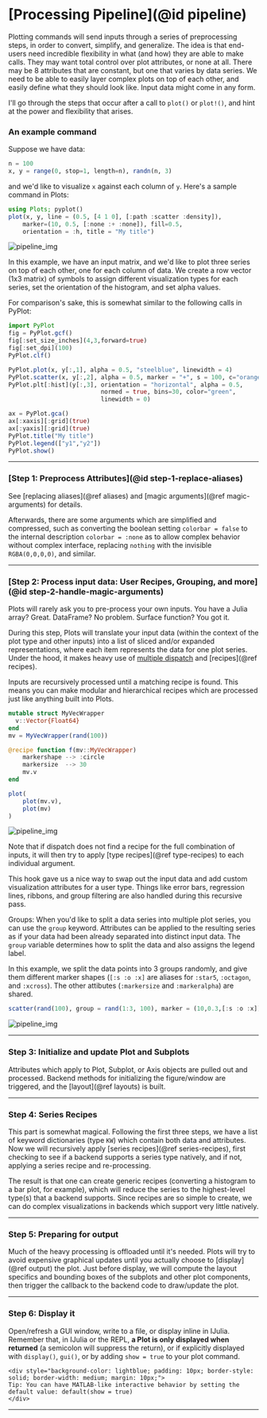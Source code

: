 # [Processing Pipeline](@id pipeline)

Plotting commands will send inputs through a series of preprocessing steps, in order to convert, simplify, and generalize. The idea is that end-users need incredible flexibility in what (and how) they are able to make calls.  They may want total control over plot attributes, or none at all.  There may be 8 attributes that are constant, but one that varies by data series.  We need to be able to easily layer complex plots on top of each other, and easily define what they should look like.  Input data might come in any form.

I'll go through the steps that occur after a call to `plot()` or `plot!()`, and hint at the power and flexibility that arises.

### An example command

Suppose we have data:

```julia
n = 100
x, y = range(0, stop=1, length=n), randn(n, 3)
```

and we'd like to visualize `x` against each column of `y`.  Here's a sample command in Plots:

```julia
using Plots; pyplot()
plot(x, y, line = (0.5, [4 1 0], [:path :scatter :density]),
    marker=(10, 0.5, [:none :+ :none]), fill=0.5,
    orientation = :h, title = "My title")
```

![pipeline_img](https://raw.githubusercontent.com/JuliaPlots/PlotReferenceImages.jl/master/PlotDocs/pipeline/pipeline_1.png)

In this example, we have an input matrix, and we'd like to plot three series on top of each other, one for each column of data.
We create a row vector (1x3 matrix) of symbols to assign different visualization types for each series, set the orientation of the histogram, and set
alpha values.

For comparison's sake, this is somewhat similar to the following calls in PyPlot:

```julia
import PyPlot
fig = PyPlot.gcf()
fig[:set_size_inches](4,3,forward=true)
fig[:set_dpi](100)
PyPlot.clf()

PyPlot.plot(x, y[:,1], alpha = 0.5, "steelblue", linewidth = 4)
PyPlot.scatter(x, y[:,2], alpha = 0.5, marker = "+", s = 100, c="orangered")
PyPlot.plt[:hist](y[:,3], orientation = "horizontal", alpha = 0.5,
                          normed = true, bins=30, color="green",
                          linewidth = 0)

ax = PyPlot.gca()
ax[:xaxis][:grid](true)
ax[:yaxis][:grid](true)
PyPlot.title("My title")
PyPlot.legend(["y1","y2"])
PyPlot.show()
```

---



### [Step 1: Preprocess Attributes](@id step-1-replace-aliases)

See [replacing aliases](@ref aliases) and [magic arguments](@ref magic-arguments) for details.

Afterwards, there are some arguments which are simplified and compressed, such as converting the boolean setting `colorbar = false` to the internal description `colorbar = :none` as to allow complex behavior without complex interface, replacing `nothing` with the invisible `RGBA(0,0,0,0)`, and similar.

---



### [Step 2: Process input data: User Recipes, Grouping, and more](@id step-2-handle-magic-arguments)

Plots will rarely ask you to pre-process your own inputs.  You have a Julia array? Great.  DataFrame? No problem.  Surface function? You got it.

During this step, Plots will translate your input data (within the context of the plot type and other inputs) into a list of sliced and/or expanded representations,
where each item represents the data for one plot series.  Under the hood, it makes heavy use of [multiple dispatch](http://docs.julialang.org/en/release-0.4/manual/methods/) and [recipes](@ref recipes).

Inputs are recursively processed until a matching recipe is found.  This means you can make modular and hierarchical recipes which are processed just like anything built into Plots.

```julia
mutable struct MyVecWrapper
  v::Vector{Float64}
end
mv = MyVecWrapper(rand(100))

@recipe function f(mv::MyVecWrapper)
    markershape --> :circle
    markersize  --> 30
    mv.v
end

plot(
    plot(mv.v),
    plot(mv)
)
```

![pipeline_img](https://raw.githubusercontent.com/JuliaPlots/PlotReferenceImages.jl/master/PlotDocs/pipeline/pipeline_2.png)

Note that if dispatch does not find a recipe for the full combination of inputs, it will then try to apply [type recipes](@ref type-recipes) to each individual argument.

This hook gave us a nice way to swap out the input data and add custom visualization attributes for a user type.  Things like error bars, regression lines, ribbons, and group filtering are also handled during this recursive pass.

Groups: When you'd like to split a data series into multiple plot series, you can use the `group` keyword.  Attributes can be applied to the resulting series as if your data had been already separated into distinct input data.  The `group` variable determines how to split the data and also assigns the legend label.

In this example, we split the data points into 3 groups randomly, and give them different marker shapes (`[:s :o :x]` are aliases for `:star5`, `:octagon`, and `:xcross`). The other attibutes (`:markersize` and `:markeralpha`) are shared.

```julia
scatter(rand(100), group = rand(1:3, 100), marker = (10,0.3,[:s :o :x]))
```

![pipeline_img](https://raw.githubusercontent.com/JuliaPlots/PlotReferenceImages.jl/master/PlotDocs/pipeline/pipeline_3.png)

---



### Step 3:  Initialize and update Plot and Subplots

Attributes which apply to Plot, Subplot, or Axis objects are pulled out and processed.  Backend methods for initializing the figure/window are triggered, and the [layout](@ref layouts) is built.


---



### Step 4: Series Recipes

This part is somewhat magical.  Following the first three steps, we have a list of keyword dictionaries (type `KW`) which contain both data and attributes.  Now we will recursively apply [series recipes](@ref series-recipes), first checking to see if a backend supports a series type natively, and if not, applying a series recipe and re-processing.

The result is that one can create generic recipes (converting a histogram to a bar plot, for example), which will reduce the series to the highest-level type(s) that a backend supports.  Since recipes are so simple to create, we can do complex visualizations in backends which support very little natively.

---



### Step 5: Preparing for output

Much of the heavy processing is offloaded until it's needed.  Plots will try to avoid expensive graphical updates until you actually choose to [display](@ref output) the plot.  Just before display, we will compute the layout specifics and bounding boxes of the subplots and other plot components, then trigger the callback to the backend code to draw/update the plot.

---




### Step 6: Display it

Open/refresh a GUI window, write to a file, or display inline in IJulia.  Remember that, in IJulia or the REPL, **a Plot is only displayed when returned** (a semicolon will suppress the return), or if explicitly displayed with `display()`, `gui()`, or by adding `show = true` to your plot command.

```@raw html
<div style="background-color: lightblue; padding: 10px; border-style: solid; border-width: medium; margin: 10px;">
Tip: You can have MATLAB-like interactive behavior by setting the default value: default(show = true)
</div>
```
---
